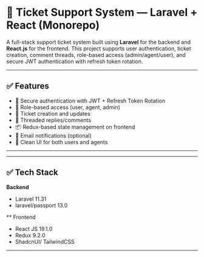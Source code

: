 # 🎫 Ticket Support System — Laravel + React (Monorepo)

A full-stack support ticket system built using **Laravel** for the backend and **React.js** for the frontend. This project supports user authentication, ticket creation, comment threads, role-based access (admin/agent/user), and secure JWT authentication with refresh token rotation.

---
## ✅ Features

- 🔐 Secure authentication with JWT + Refresh Token Rotation
- 👤 Role-based access (user, agent, admin)
- 📝 Ticket creation and updates
- 💬 Threaded replies/comments
- 📦 Redux-based state management on frontend
- 📩 Email notifications (optional)
- 🧠 Clean UI for both users and agents

---

---
## ✅ Tech Stack
**Backend**
- Laravel 11.31
- laravel/passport 13.0
  
** Frontend
- React JS 19.1.0
- Redux 9.2.0
- ShadcnUI/ TailwindCSS
---

